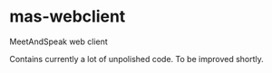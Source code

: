 mas-webclient
=============

MeetAndSpeak web client

Contains currently a lot of unpolished code. To be improved shortly.
